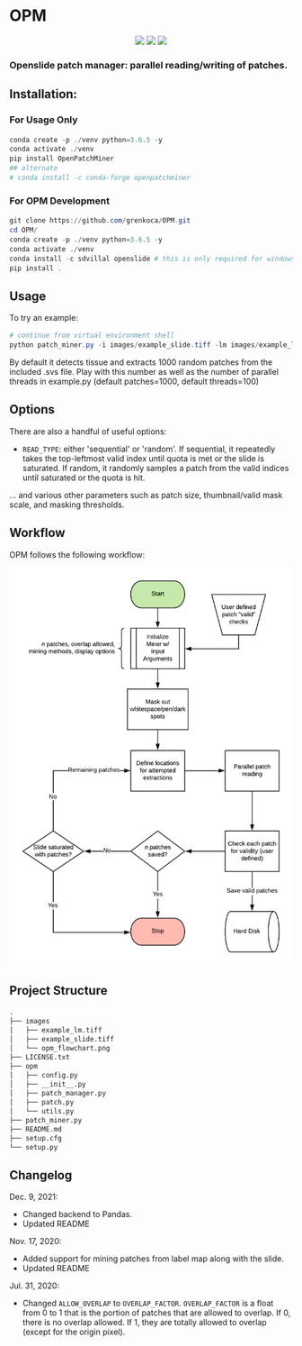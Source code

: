 # OPM

<p align="center">
    <a href="https://pypi.org/project/OpenPatchMiner"><img src="https://img.shields.io/pypi/v/OpenPatchMiner"/></a>
    <a href="https://anaconda.org/conda-forge/openpatchminer"><img src="https://img.shields.io/conda/vn/conda-forge/openpatchminer.svg"/></a>
    <a href="https://dev.azure.com/CBICA/OPM/_build?definitionId=15" alt="Windows_3.6"><img src="https://dev.azure.com/CBICA/OPM/_apis/build/status/OPM-CI?branchName=master" /></a>
</p>

### Openslide patch manager: parallel reading/writing of patches.

## Installation: 

### For Usage Only
```powershell
conda create -p ./venv python=3.6.5 -y
conda activate ./venv
pip install OpenPatchMiner
## alternate
# conda install -c conda-forge openpatchminer
```

### For OPM Development
```powershell
git clone https://github.com/grenkoca/OPM.git
cd OPM/
conda create -p ./venv python=3.6.5 -y
conda activate ./venv
conda install -c sdvillal openslide # this is only required for windows
pip install .
```

## Usage
To try an example:
```powershell
# continue from virtual environment shell
python patch_miner.py -i images/example_slide.tiff -lm images/example_lm.tiff -o example -c opm/config.yml
```
By default it detects tissue and extracts 1000 random patches from the included .svs file. Play with this number as well as the number of parallel threads in example.py (default patches=1000, default threads=100)
## Options
There are also a handful of useful options:
- `READ_TYPE`: either 'sequential' or 'random'. If sequential, it repeatedly takes the top-leftmost valid index until quota is met or the slide is saturated. If random, it randomly samples a patch from the valid indices until saturated or the quota is hit.

... and various other parameters such as patch size, thumbnail/valid mask scale, and masking thresholds.

## Workflow
OPM follows the following workflow:

<img src="images/opm_flowchart.png" alt="Workflow for Open Patch Miner" width="600"/>

## Project Structure
```
.
├── images
│   ├── example_lm.tiff
│   ├── example_slide.tiff
│   └── opm_flowchart.png
├── LICENSE.txt
├── opm
│   ├── config.py
│   ├── __init__.py
│   ├── patch_manager.py
│   ├── patch.py
│   └── utils.py
├── patch_miner.py
├── README.md
├── setup.cfg
└── setup.py
```

## Changelog
Dec. 9, 2021:
- Changed backend to Pandas.
- Updated README

Nov. 17, 2020:
- Added support for mining patches from label map along with the slide.
- Updated README

Jul. 31, 2020:
- Changed `ALLOW_OVERLAP` to `OVERLAP_FACTOR`. `OVERLAP_FACTOR` is a float from 0 to 1 that is the portion of patches that are allowed to overlap. If 0, there is no overlap allowed. If 1, they are totally allowed to overlap (except for the origin pixel). 
